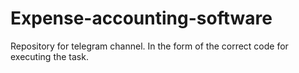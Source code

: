 # Expense-accounting-software
Repository for telegram channel. In the form of the correct code for executing the task.

